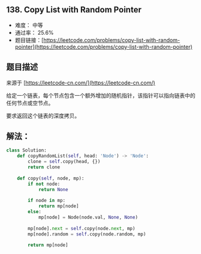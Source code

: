 ## 138. Copy List with Random Pointer

- 难度： 中等
- 通过率： 25.6%
- 题目链接：[https://leetcode.com/problems/copy-list-with-random-pointer](https://leetcode.com/problems/copy-list-with-random-pointer)


## 题目描述

来源于 [https://leetcode-cn.com/](https://leetcode-cn.com/)

<p>给定一个链表，每个节点包含一个额外增加的随机指针，该指针可以指向链表中的任何节点或空节点。</p>

<p>要求返回这个链表的深度拷贝。&nbsp;</p>


## 解法：

```python
class Solution:
    def copyRandomList(self, head: 'Node') -> 'Node':
        clone = self.copy(head, {})
        return clone
        
    def copy(self, node, mp):
        if not node:
            return None
        
        if node in mp:
            return mp[node]
        else:
            mp[node] = Node(node.val, None, None)
        
        mp[node].next = self.copy(node.next, mp)
        mp[node].random = self.copy(node.random, mp)
        
        return mp[node]
```
